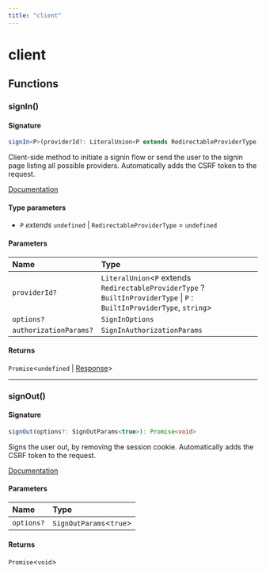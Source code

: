 ```yaml
---
title: "client"
---
```


# client

## Functions

### signIn()

#### Signature

```ts
signIn<P>(providerId?: LiteralUnion<P extends RedirectableProviderType ? BuiltInProviderType | P : BuiltInProviderType, string>, options?: SignInOptions, authorizationParams?: SignInAuthorizationParams): Promise<undefined | Response>
```

Client-side method to initiate a signin flow
or send the user to the signin page listing all possible providers.
Automatically adds the CSRF token to the request.

[Documentation](https://authjs.dev/reference/utilities/#signin)

#### Type parameters

- `P` *extends* `undefined` \| `RedirectableProviderType` = `undefined`

#### Parameters

| Name | Type |
| :------ | :------ |
| `providerId?` | `LiteralUnion`<`P` extends `RedirectableProviderType` ? `BuiltInProviderType` \| `P` : `BuiltInProviderType`, `string`\> |
| `options?` | `SignInOptions` |
| `authorizationParams?` | `SignInAuthorizationParams` |

#### Returns

`Promise`<`undefined` \| [Response]( https://developer.mozilla.org/en-US/docs/Web/API/Response )\>

---

### signOut()

#### Signature

```ts
signOut(options?: SignOutParams<true>): Promise<void>
```

Signs the user out, by removing the session cookie.
Automatically adds the CSRF token to the request.

[Documentation](https://authjs.dev/reference/utilities/#signout)

#### Parameters

| Name | Type |
| :------ | :------ |
| `options?` | `SignOutParams`<`true`\> |

#### Returns

`Promise`<`void`\>
